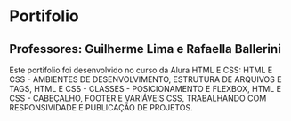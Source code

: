 # Portifolio
## Professores: Guilherme Lima e Rafaella Ballerini

Este portifolio foi desenvolvido no curso da Alura HTML E CSS: HTML E CSS - AMBIENTES DE DESENVOLVIMENTO, ESTRUTURA DE ARQUIVOS E TAGS, HTML E CSS - CLASSES - POSICIONAMENTO E FLEXBOX, HTML E CSS -  CABEÇALHO, FOOTER E VARIÁVEIS CSS, TRABALHANDO COM RESPONSIVIDADE E PUBLICAÇÃO DE PROJETOS.

